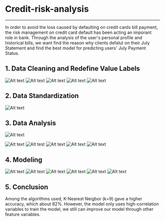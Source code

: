 # Credit-risk-analysis
----------------------------------------
In order to avoid the loss caused by defaulting on credit cards bill payment, the risk management on credit card default has been acting an imporant role in bank. Through the analysis of the user's personal profile and historical bills, we want find the reason why clients defalut on their July Statement and find the best model for predicting users' July Payment Status.

## 1. Data Cleaning and Redefine Value Labels
![Alt text](https://github.com/shasha09/Credit-risk-analysis/blob/master/PNG/1.Assumption-age.png)
![Alt text](https://github.com/shasha09/Credit-risk-analysis/blob/master/PNG/2.Redefine%20Value%20Labels%20-%20Sex.png)
![Alt text](https://github.com/shasha09/Credit-risk-analysis/blob/master/PNG/3.Redefine%20Value%20Labels%20-%20Education.png)
![Alt text](https://github.com/shasha09/Credit-risk-analysis/blob/master/PNG/4.Redefine%20Value%20Labels%20%E2%80%93%20Marital%20Status.png)
![Alt text](https://github.com/shasha09/Credit-risk-analysis/blob/master/PNG/5.Redefine%20Value%20Labels%20%E2%80%93%20Repay%20Status.png)

## 2. Data Standardization
![Alt text](https://github.com/shasha09/Credit-risk-analysis/blob/master/PNG/6.Data%20Standardization.png)

## 3. Data Analysis
![Alt text](https://github.com/shasha09/Credit-risk-analysis/blob/master/PNG/7.Correlation.png)

![Alt text](https://github.com/shasha09/Credit-risk-analysis/blob/master/PNG/8.Age.png)
![Alt test](https://github.com/shasha09/Credit-risk-analysis/blob/master/PNG/9.%20Credit-Limit.png)
![Alt text](https://github.com/shasha09/Credit-risk-analysis/blob/master/PNG/10.Sex.png)
![Alt text](https://github.com/shasha09/Credit-risk-analysis/blob/master/PNG/11.Education.png)
![Alt text](https://github.com/shasha09/Credit-risk-analysis/blob/master/PNG/12.%20Marital%20Status.png)

## 4. Modeling
![Alt text](https://github.com/shasha09/Credit-risk-analysis/blob/master/PNG/13.Correlation.png)
![Alt text](https://github.com/shasha09/Credit-risk-analysis/blob/master/PNG/14.Modeling-Assupmtion.png)
![Alt text](https://github.com/shasha09/Credit-risk-analysis/blob/master/PNG/15.Modeling-Logistic%20Regression.png)
![Alt text](https://github.com/shasha09/Credit-risk-analysis/blob/master/PNG/16.Modeling-K-Nearest%20Neighbor.png)
![Alt text](https://github.com/shasha09/Credit-risk-analysis/blob/master/PNG/17.Modeling-Randomforest.png)
![Alt text](https://github.com/shasha09/Credit-risk-analysis/blob/master/PNG/18.Modeling-SVM.png)

## 5. Conclusion
Among the algorithms used, K-Nearest Neigbor (k=9) gave a higher accuracy, which about 82%. However, the model only uses high-correlation variables to train the model, we still can improve our model through other feature variables.
